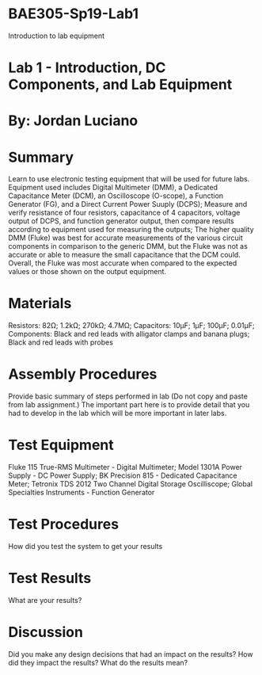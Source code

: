 # BAE305-Sp19-Lab1
Introduction to lab equipment

# Lab 1 - Introduction, DC Components, and Lab Equipment

# By: Jordan Luciano

# Summary
Learn to use electronic testing equipment that will be used for future labs. Equipment used includes Digital Multimeter (DMM), a Dedicated Capacitance Meter (DCM), an Oscilloscope (O-scope), a Function Generator (FG), and a Direct Current Power Suuply (DCPS); Measure and verify resistance of four resistors, capacitance of 4 capacitors, voltage output of DCPS, and function generator output, then compare results according to equipment used for measuring the outputs; The higher quality DMM (Fluke) was best for accurate measurements of the various circuit components in comparison to the generic DMM, but the Fluke was not as accurate or able to measure the small capacitance that the DCM could. Overall, the Fluke was most accurate when compared to the expected values or those shown on the output equipment.  

# Materials
Resistors:
82Ω;
1.2kΩ;
270kΩ;
4.7MΩ;
Capacitors:
10μF;
1μF;
100μF;
0.01μF;
Components:
Black and red leads with alligator clamps and banana plugs;
Black and red leads with probes

# Assembly Procedures
Provide basic summary of steps performed in lab (Do not copy and paste from lab assignment.) The important part here is to provide detail that you had to develop in the lab which will be more important in later labs.

# Test Equipment
Fluke 115 True-RMS Multimeter - Digital Multimeter;
Model 1301A Power Supply - DC Power Supply;
BK Precision 815 - Dedicated Capacitance Meter;
Tetronix TDS 2012 Two Channel Digital Storage Oscilliscope;
Global Specialties Instruments - Function Generator

# Test Procedures
How did you test the system to get your results

# Test Results
What are your results?

# Discussion
Did you make any design decisions that had an impact on the results? How did they impact the results? What do the results mean?
